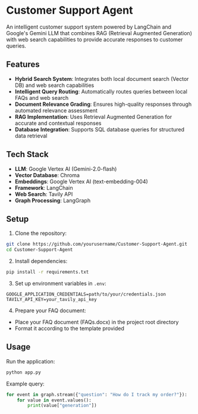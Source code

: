 # Customer Support Agent

An intelligent customer support system powered by LangChain and Google's Gemini LLM that combines RAG (Retrieval Augmented Generation) with web search capabilities to provide accurate responses to customer queries.

## Features

- **Hybrid Search System**: Integrates both local document search (Vector DB) and web search capabilities
- **Intelligent Query Routing**: Automatically routes queries between local FAQs and web search
- **Document Relevance Grading**: Ensures high-quality responses through automated relevance assessment
- **RAG Implementation**: Uses Retrieval Augmented Generation for accurate and contextual responses
- **Database Integration**: Supports SQL database queries for structured data retrieval

## Tech Stack

- **LLM**: Google Vertex AI (Gemini-2.0-flash)
- **Vector Database**: Chroma
- **Embeddings**: Google Vertex AI (text-embedding-004)
- **Framework**: LangChain
- **Web Search**: Tavily API
- **Graph Processing**: LangGraph

## Setup

1. Clone the repository:
```bash
git clone https://github.com/yourusername/Customer-Support-Agent.git
cd Customer-Support-Agent
```

2. Install dependencies:
```bash
pip install -r requirements.txt
```

3. Set up environment variables in `.env`:
```env
GOOGLE_APPLICATION_CREDENTIALS=path/to/your/credentials.json
TAVILY_API_KEY=your_tavily_api_key
```

4. Prepare your FAQ document:
- Place your FAQ document (FAQs.docx) in the project root directory
- Format it according to the template provided

## Usage

Run the application:
```bash
python app.py
```

Example query:
```python
for event in graph.stream({"question": "How do I track my order?"}):
    for value in event.values():
        print(value["generation"])
```

